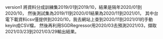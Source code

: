 version1
將資料分成訓練集2019/01到2019/10，結果是隔年2020/01到2020/10，
然後測試集為2019/11到2020/01結果為2020/11到2021/01，
其中台電下載資料csv僅提供到2020/10，我去網站上查到2020/11到2021/01的手動keyin成CSV檔，
然後再利用SGDRegressor用2020/03去預測2021/03，擷取2021/03/23到2021/03/29輸出結果。